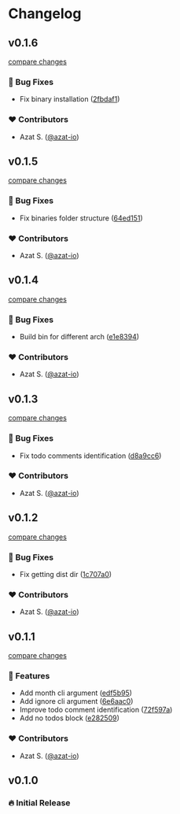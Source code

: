 # Changelog


## v0.1.6

[compare changes](https://github.com/azat-io/todoctor/compare/v0.1.5...v0.1.6)

### 🐞 Bug Fixes

- Fix binary installation ([2fbdaf1](https://github.com/azat-io/todoctor/commit/2fbdaf1))

### ❤️ Contributors

- Azat S. ([@azat-io](http://github.com/azat-io))

## v0.1.5

[compare changes](https://github.com/azat-io/todoctor/compare/v0.1.4...v0.1.5)

### 🐞 Bug Fixes

- Fix binaries folder structure ([64ed151](https://github.com/azat-io/todoctor/commit/64ed151))

### ❤️ Contributors

- Azat S. ([@azat-io](http://github.com/azat-io))

## v0.1.4

[compare changes](https://github.com/azat-io/todoctor/compare/v0.1.3...v0.1.4)

### 🐞 Bug Fixes

- Build bin for different arch ([e1e8394](https://github.com/azat-io/todoctor/commit/e1e8394))

### ❤️ Contributors

- Azat S. ([@azat-io](http://github.com/azat-io))

## v0.1.3

[compare changes](https://github.com/azat-io/todoctor/compare/v0.1.2...v0.1.3)

### 🐞 Bug Fixes

- Fix todo comments identification ([d8a9cc6](https://github.com/azat-io/todoctor/commit/d8a9cc6))

### ❤️ Contributors

- Azat S. ([@azat-io](http://github.com/azat-io))

## v0.1.2

[compare changes](https://github.com/azat-io/todoctor/compare/v0.1.1...v0.1.2)

### 🐞 Bug Fixes

- Fix getting dist dir ([1c707a0](https://github.com/azat-io/todoctor/commit/1c707a0))

### ❤️ Contributors

- Azat S. ([@azat-io](http://github.com/azat-io))

## v0.1.1

[compare changes](https://github.com/azat-io/todoctor/compare/v0.1.0...v0.1.1)

### 🚀 Features

- Add month cli argument ([edf5b95](https://github.com/azat-io/todoctor/commit/edf5b95))
- Add ignore cli argument ([6e6aac0](https://github.com/azat-io/todoctor/commit/6e6aac0))
- Improve todo comment identification ([72f597a](https://github.com/azat-io/todoctor/commit/72f597a))
- Add no todos block ([e282509](https://github.com/azat-io/todoctor/commit/e282509))

### ❤️ Contributors

- Azat S. ([@azat-io](http://github.com/azat-io))

## v0.1.0

### 🔥️️ Initial Release
